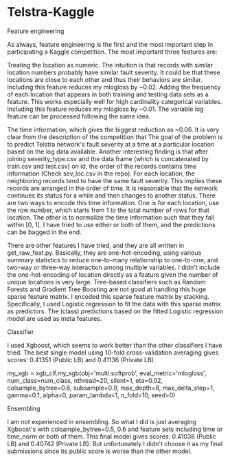 # Telstra-Kaggle

Feature engineering

As always, feature engineering is the first and the most important step in participating a Kaggle competition. The most important three features are:

Treating the location as numeric. The intuition is that records with similar location numbers probably have similar fault severity. It could be that these locations are close to each other and thus their behaviors are similar. Including this feature reduces my mlogloss by ~0.02.
Adding the frequency of each location that appears in both training and testing data sets as a feature. This works especially well for high cardinality categorical variables. Including this feature reduces my mlogloss by ~0.01. The variable log feature can be processed following the same idea.

The time information, which gives the biggest reduction as ~0.06. It is very clear from the description of the competition that The goal of the problem is to predict Telstra network's fault severity at a time at a particular location based on the log data available. Another interesting finding is that after joining severity_type.csv and the data frame (which is concatenated by train.csv and test.csv) on id, the order of the records contains time information (Check sev_loc.csv in the repo). For each location, the neighboring records tend to have the same fault severity. This implies these records are arranged in the order of time. It is reasonable that the network continues its status for a while and then changes to another status. There are two ways to encode this time information. One is for each location, use the row number, which starts from 1 to the total number of rows for that location. The other is to normalize the time information such that they fall within [0, 1]. I have tried to use either or both of them, and the predictions can be bagged in the end.

There are other features I have tried, and they are all written in get_raw_feat.py. Basically, they are one-hot-encoding, using various summary statistics to reduce one-to-many relationship to one-to-one, and two-way or three-way interaction among multiple variables. I didn't include the one-hot-encoding of location directly as a feature given the number of unique locations is very large. Tree-based classifiers such as Random Forests and Gradient Tree Boosting are not good at handling this huge sparse feature matrix. I encoded this sparse feature matrix by stacking. Specifically, I used Logistic regression to fit the data with this sparse matrix as predictors. The (class) predictions based on the fitted Logistic regression model are used as meta features.

Classifier

I used Xgboost, which seems to work better than the other classifiers I have tried. The best single model using 10-fold cross-validation averaging gives scores: 0.41351 (Public LB) and 0.41136 (Private LB).

my_xgb = xgb_clf.my_xgb(obj='multi:softprob', eval_metric='mlogloss', num_class=num_class, nthread=20, silent=1, eta=0.02, colsample_bytree=0.6, subsample=0.9, max_depth=8, max_delta_step=1, gamma=0.1, alpha=0, param_lambda=1, n_fold=10, seed=0)

Ensembling

I am not experienced in ensembling. So what I did is just averaging Xgboost's with colsample_bytree=0.5, 0.6 and feature sets including time or time_norm or both of them. This final model gives scores: 0.41038 (Public LB) and 0.40742 (Private LB). But unfortunately I didn't choose it as my final submissions since its public score is worse than the other model.

